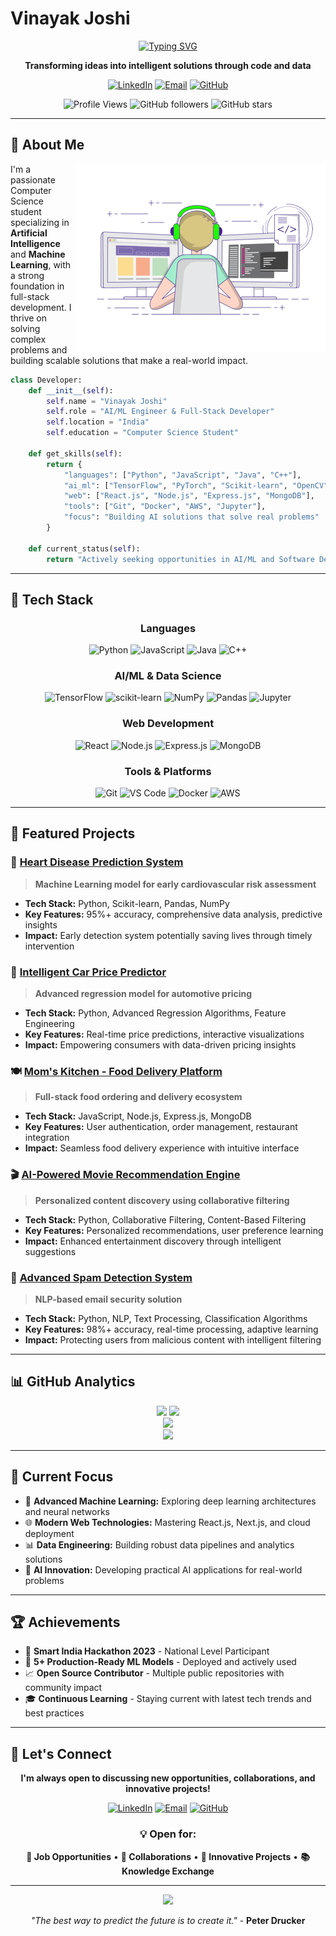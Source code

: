 # Vinayak Joshi

<div align="center">

[![Typing SVG](https://readme-typing-svg.herokuapp.com?font=JetBrains+Mono&size=24&duration=3000&pause=1000&color=2F81F7&center=true&vCenter=true&width=600&lines=AI%2FML+Engineer;Full-Stack+Developer;Data+Science+Enthusiast;Problem+Solver)](https://git.io/typing-svg)

**Transforming ideas into intelligent solutions through code and data**

[![LinkedIn](https://img.shields.io/badge/LinkedIn-0A66C2?style=flat&logo=linkedin&logoColor=white)](https://www.linkedin.com/in/vinayak-joshi-99521528b/)
[![Email](https://img.shields.io/badge/Email-EA4335?style=flat&logo=gmail&logoColor=white)](mailto:vinayakjoshi2004@gmail.com)
[![GitHub](https://img.shields.io/badge/GitHub-181717?style=flat&logo=github&logoColor=white)](https://github.com/vinayakjoshi04)

![Profile Views](https://komarev.com/ghpvc/?username=vinayakjoshi04&color=2F81F7&style=flat)
![GitHub followers](https://img.shields.io/github/followers/vinayakjoshi04?style=flat&color=2F81F7)
![GitHub stars](https://img.shields.io/github/stars/vinayakjoshi04?style=flat&color=2F81F7)

</div>

---

## 🎯 About Me

<img align="right" alt="Coding" width="400" src="https://raw.githubusercontent.com/devSouvik/devSouvik/master/gif3.gif">

I'm a passionate Computer Science student specializing in **Artificial Intelligence** and **Machine Learning**, with a strong foundation in full-stack development. I thrive on solving complex problems and building scalable solutions that make a real-world impact.

```python
class Developer:
    def __init__(self):
        self.name = "Vinayak Joshi"
        self.role = "AI/ML Engineer & Full-Stack Developer"
        self.location = "India"
        self.education = "Computer Science Student"
        
    def get_skills(self):
        return {
            "languages": ["Python", "JavaScript", "Java", "C++"],
            "ai_ml": ["TensorFlow", "PyTorch", "Scikit-learn", "OpenCV"],
            "web": ["React.js", "Node.js", "Express.js", "MongoDB"],
            "tools": ["Git", "Docker", "AWS", "Jupyter"],
            "focus": "Building AI solutions that solve real problems"
        }
        
    def current_status(self):
        return "Actively seeking opportunities in AI/ML and Software Development"
```

---

## 🚀 Tech Stack

<div align="center">

### Languages
![Python](https://img.shields.io/badge/Python-3776AB?style=for-the-badge&logo=python&logoColor=white)
![JavaScript](https://img.shields.io/badge/JavaScript-F7DF1E?style=for-the-badge&logo=javascript&logoColor=black)
![Java](https://img.shields.io/badge/Java-ED8B00?style=for-the-badge&logo=openjdk&logoColor=white)
![C++](https://img.shields.io/badge/C++-00599C?style=for-the-badge&logo=cplusplus&logoColor=white)

### AI/ML & Data Science
![TensorFlow](https://img.shields.io/badge/TensorFlow-FF6F00?style=for-the-badge&logo=tensorflow&logoColor=white)
![scikit-learn](https://img.shields.io/badge/scikit--learn-F7931E?style=for-the-badge&logo=scikit-learn&logoColor=white)
![NumPy](https://img.shields.io/badge/NumPy-013243?style=for-the-badge&logo=numpy&logoColor=white)
![Pandas](https://img.shields.io/badge/Pandas-150458?style=for-the-badge&logo=pandas&logoColor=white)
![Jupyter](https://img.shields.io/badge/Jupyter-F37626?style=for-the-badge&logo=jupyter&logoColor=white)

### Web Development
![React](https://img.shields.io/badge/React-20232A?style=for-the-badge&logo=react&logoColor=61DAFB)
![Node.js](https://img.shields.io/badge/Node.js-43853D?style=for-the-badge&logo=node.js&logoColor=white)
![Express.js](https://img.shields.io/badge/Express.js-404D59?style=for-the-badge&logo=express&logoColor=white)
![MongoDB](https://img.shields.io/badge/MongoDB-4EA94B?style=for-the-badge&logo=mongodb&logoColor=white)

### Tools & Platforms
![Git](https://img.shields.io/badge/Git-F05032?style=for-the-badge&logo=git&logoColor=white)
![VS Code](https://img.shields.io/badge/VS%20Code-007ACC?style=for-the-badge&logo=visual-studio-code&logoColor=white)
![Docker](https://img.shields.io/badge/Docker-2496ED?style=for-the-badge&logo=docker&logoColor=white)
![AWS](https://img.shields.io/badge/AWS-232F3E?style=for-the-badge&logo=amazon-aws&logoColor=white)

</div>

---

## 💼 Featured Projects

### 🏥 [Heart Disease Prediction System](https://github.com/vinayakjoshi04/Heart-Disease)
> **Machine Learning model for early cardiovascular risk assessment**

- **Tech Stack:** Python, Scikit-learn, Pandas, NumPy
- **Key Features:** 95%+ accuracy, comprehensive data analysis, predictive insights
- **Impact:** Early detection system potentially saving lives through timely intervention

### 🚗 [Intelligent Car Price Predictor](https://github.com/vinayakjoshi04/Car-Price-Predictor)
> **Advanced regression model for automotive pricing**

- **Tech Stack:** Python, Advanced Regression Algorithms, Feature Engineering
- **Key Features:** Real-time price predictions, interactive visualizations
- **Impact:** Empowering consumers with data-driven pricing insights

### 🍽️ [Mom's Kitchen - Food Delivery Platform](https://github.com/vinayakjoshi04/Moms_Kitchen)
> **Full-stack food ordering and delivery ecosystem**

- **Tech Stack:** JavaScript, Node.js, Express.js, MongoDB
- **Key Features:** User authentication, order management, restaurant integration
- **Impact:** Seamless food delivery experience with intuitive interface

### 🎬 [AI-Powered Movie Recommendation Engine](https://github.com/vinayakjoshi04/Movie_recommendation_System)
> **Personalized content discovery using collaborative filtering**

- **Tech Stack:** Python, Collaborative Filtering, Content-Based Filtering
- **Key Features:** Personalized recommendations, user preference learning
- **Impact:** Enhanced entertainment discovery through intelligent suggestions

### 📧 [Advanced Spam Detection System](https://github.com/vinayakjoshi04/Spam-Mail)
> **NLP-based email security solution**

- **Tech Stack:** Python, NLP, Text Processing, Classification Algorithms
- **Key Features:** 98%+ accuracy, real-time processing, adaptive learning
- **Impact:** Protecting users from malicious content with intelligent filtering

---

## 📊 GitHub Analytics

<div align="center">
  <img height="180em" src="https://github-readme-stats.vercel.app/api?username=vinayakjoshi04&show_icons=true&theme=react&hide_border=true&count_private=true" />
  <img height="180em" src="https://github-readme-stats.vercel.app/api/top-langs/?username=vinayakjoshi04&layout=compact&theme=react&hide_border=true" />
</div>

<div align="center">
  <img src="https://github-readme-streak-stats.herokuapp.com/?user=vinayakjoshi04&theme=react&hide_border=true" />
</div>

<div align="center">
  <img src="https://github-profile-summary-cards.vercel.app/api/cards/profile-details?username=vinayakjoshi04&theme=github_dark" />
</div>

---

## 🎯 Current Focus

- 🔬 **Advanced Machine Learning:** Exploring deep learning architectures and neural networks
- 🌐 **Modern Web Technologies:** Mastering React.js, Next.js, and cloud deployment
- 📊 **Data Engineering:** Building robust data pipelines and analytics solutions
- 🤖 **AI Innovation:** Developing practical AI applications for real-world problems

---

## 🏆 Achievements

- 🥇 **Smart India Hackathon 2023** - National Level Participant
- 🚀 **5+ Production-Ready ML Models** - Deployed and actively used
- 📈 **Open Source Contributor** - Multiple public repositories with community impact
- 🎓 **Continuous Learning** - Staying current with latest tech trends and best practices

---

## 🤝 Let's Connect

<div align="center">

**I'm always open to discussing new opportunities, collaborations, and innovative projects!**

[![LinkedIn](https://img.shields.io/badge/LinkedIn-Connect-0A66C2?style=for-the-badge&logo=linkedin)](https://www.linkedin.com/in/vinayak-joshi-99521528b/)
[![Email](https://img.shields.io/badge/Email-Contact-EA4335?style=for-the-badge&logo=gmail)](mailto:vinayakjoshi2004@gmail.com)
[![GitHub](https://img.shields.io/badge/GitHub-Follow-181717?style=for-the-badge&logo=github)](https://github.com/vinayakjoshi04)

### 💡 Open for:
**💼 Job Opportunities** • **🤝 Collaborations** • **🚀 Innovative Projects** • **📚 Knowledge Exchange**

---

<div align="center">
  <img src="https://capsule-render.vercel.app/api?type=waving&color=gradient&height=100&section=footer"/>
</div>

*"The best way to predict the future is to create it."* - **Peter Drucker**

</div>
